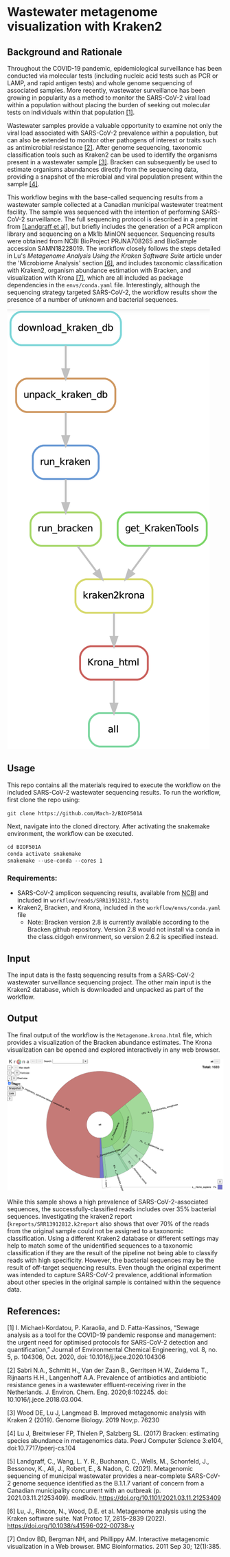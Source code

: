 # Wastewater metagenome visualization with Kraken2

## Background and Rationale
Throughout the COVID-19 pandemic, epidemiological surveillance has been conducted via molecular tests (including nucleic acid tests such as PCR or LAMP, and rapid antigen tests) and whole genome sequencing of associated samples. More recently, wastewater surveillance has been growing in popularity as a method to monitor the SARS-CoV-2 viral load within a population without placing the burden of seeking out molecular tests on individuals within that population [[1]](#1).

Wastewater samples provide a valuable opportunity to examine not only the viral load associated with SARS-CoV-2 prevalence within a population, but can also be extended to monitor other pathogens of interest or traits such as antimicrobial resistance [[2]](#2). After genome sequencing, taxonomic classification tools such as Kraken2 can be used to identify the organisms present in a wastewater sample [[3]](#3). Bracken can subsequently be used to estimate organisms abundances directly from the sequencing data, providing a snapshot of the microbial and viral population present within the sample [[4]](#4). 

This workflow begins with the base-called sequencing results from a wastewater sample collected at a Canadian municipal wastewater treatment facility. The sample was sequenced with the intention of performing SARS-CoV-2 surveillance. The full sequencing protocol is described in a preprint from [[Landgraff et al]](#5), but briefly includes the generation of a PCR amplicon library and sequencing on a Mk1b MinION sequencer. Sequencing results were obtained from NCBI BioProject PRJNA708265 and BioSample accession SAMN18228019. The workflow closely follows the steps detailed in Lu's _Metagenome Analysis Using the Kraken Software Suite_ article under the 'Microbiome Analysis' section [[6]](#6), and includes taxonomic classification with Kraken2, organism abundance estimation with Bracken, and visualization with Krona [[7]](#7), which are all included as package dependencies in the `envs/conda.yaml` file. Interestingly, although the sequencing strategy targeted SARS-CoV-2, the workflow results show the presence of a number of unknown and bacterial sequences. 


![pipeline](pipeline-dag.png)


## Usage

This repo contains all the materials required to execute the workflow on the included SARS-CoV-2 wastewater sequencing results. To run the workflow, first clone the repo using: 

`git clone https://github.com/Mach-2/BIOF501A`

Next, navigate into the cloned directory. After activating the snakemake environment, the workflow can be executed. 

```
cd BIOF501A
conda activate snakemake
snakemake --use-conda --cores 1
```

### Requirements: 
* SARS-CoV-2 amplicon sequencing results, available from [NCBI](https://trace.ncbi.nlm.nih.gov/Traces/?view=run_browser&acc=SRR13912812&display=metadata) and included in `workflow/reads/SRR13912812.fastq`
* Kraken2, Bracken, and Krona, included in the `workflow/envs/conda.yaml` file 
  * Note: Bracken version 2.8 is currently available according to the Bracken github repository. Version 2.8 would not install via conda in the class.cidgoh environment, so version 2.6.2 is specified instead.

## Input
The input data is the fastq sequencing results from a SARS-CoV-2 wastewater surveillance sequencing project. 
The other main input is the Kraken2 database, which is downloaded and unpacked as part of the workflow. 

## Output
The final output of the workflow is the `Metagenome.krona.html` file, which provides a visualization of the Bracken abundance estimates. The Krona visualization can be opened and explored interactively in any web browser. 

![krona](krona-example.png)

While this sample shows a high prevalence of SARS-CoV-2-associated sequences, the successfully-classified reads includes over 35% bacterial sequences. Investigating the kraken2 report (`kreports/SRR13912812.k2report` also shows that over 70% of the reads from the original sample could not be assigned to a taxonomic classification. Using a different Kraken2 database or different settings may help to match some of the unidentified sequences to a taxonomic classification if they are the result of the pipeline not being able to classify reads with high specificity. However, the bacterial sequences may be the result of off-target sequencing results. Even though the original experiment was intended to capture SARS-CoV-2 prevalence, additional information about other species in the original sample is contained within the sequence data. 


## References: 
<a id="1">[1]</a> 
I. Michael-Kordatou, P. Karaolia, and D. Fatta-Kassinos, “Sewage analysis as a tool for the COVID-19 pandemic response and management: the urgent need for optimised protocols for SARS-CoV-2 detection and quantification,” Journal of Environmental Chemical Engineering, vol. 8, no. 5, p. 104306, Oct. 2020, doi: 10.1016/j.jece.2020.104306

<a id="2">[2]</a> 
Sabri N.A., Schmitt H., Van der Zaan B., Gerritsen H.W., Zuidema T., Rijnaarts H.H., Langenhoff A.A. Prevalence of antibiotics and antibiotic resistance genes in a wastewater effluent-receiving river in the Netherlands. J. Environ. Chem. Eng. 2020;8:102245. doi: 10.1016/j.jece.2018.03.004.

<a id="3">[3]</a> 
Wood DE, Lu J, Langmead B. Improved metagenomic analysis with Kraken 2 (2019). Genome Biology. 2019 Nov;p. 76230

<a id="4">[4]</a>
Lu J, Breitwieser FP, Thielen P, Salzberg SL. (2017) Bracken: estimating species abundance in metagenomics data. PeerJ Computer Science 3:e104, doi:10.7717/peerj-cs.104

<a id="5">[5]</a>
Landgraff, C., Wang, L. Y. R., Buchanan, C., Wells, M., Schonfeld, J., Bessonov, K., Ali, J., Robert, E., & Nadon, C. (2021). Metagenomic sequencing of municipal wastewater provides a near-complete SARS-CoV-2 genome sequence identified as the B.1.1.7 variant of concern from a Canadian municipality concurrent with an outbreak (p. 2021.03.11.21253409). medRxiv. https://doi.org/10.1101/2021.03.11.21253409

<a id="6">[6]</a> 
Lu, J., Rincon, N., Wood, D.E. et al. Metagenome analysis using the Kraken software suite. Nat Protoc 17, 2815–2839 (2022). https://doi.org/10.1038/s41596-022-00738-y

<a id="7">[7]</a>
Ondov BD, Bergman NH, and Phillippy AM. Interactive metagenomic visualization in a Web browser. BMC Bioinformatics. 2011 Sep 30; 12(1):385.
